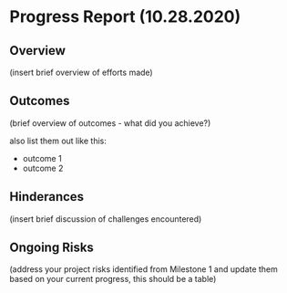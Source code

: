 # Progress Report (10.28.2020)
## Overview
(insert brief overview of efforts made)

## Outcomes
(brief overview of outcomes - what did you achieve?)

also list them out like this:
* outcome 1
* outcome 2

## Hinderances
(insert brief discussion of challenges encountered)

## Ongoing Risks
(address your project risks identified from Milestone 1 and update them based on your current progress, this should be a table)
